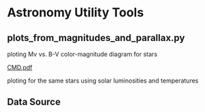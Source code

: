 # Astronomy Utility Tools

## plots_from_magnitudes_and_parallax.py

ploting Mv vs. B-V color-magnitude diagram for stars

[CMD.pdf](https://github.com/arthurhernandez/AstronomyUtilityTools/files/9429505/CMD.pdf)

ploting for the same stars using solar luminosities and temperatures



## Data Source

